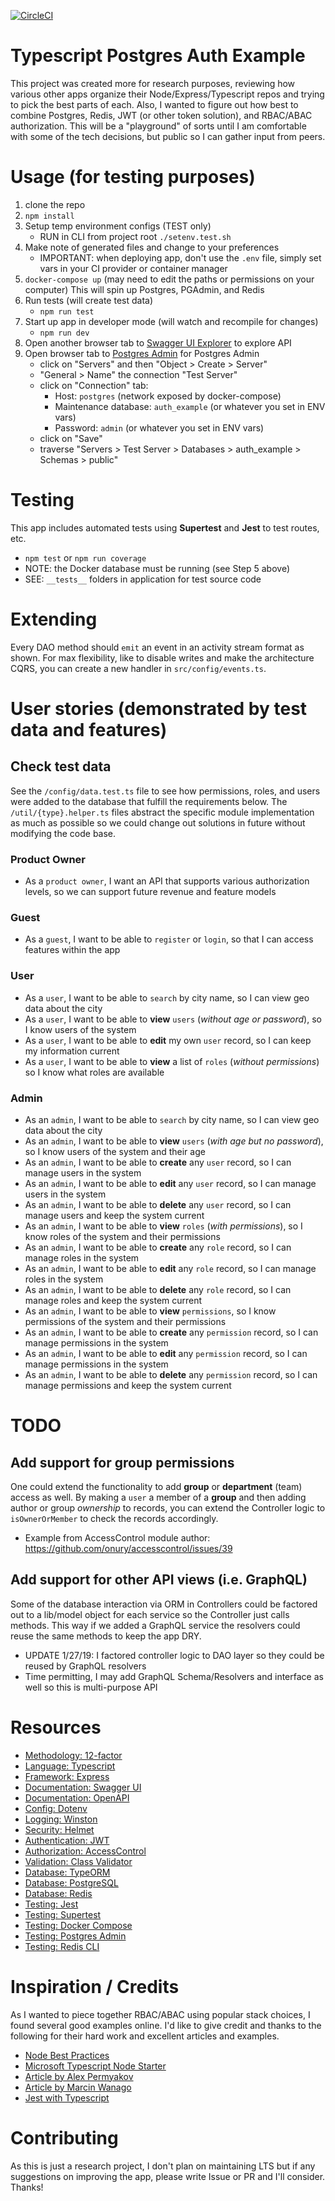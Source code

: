 [![CircleCI](https://circleci.com/gh/mikesparr/typescript-postgres-auth-example.svg?style=svg)](https://circleci.com/gh/mikesparr/typescript-postgres-auth-example)

# Typescript Postgres Auth Example
This project was created more for research purposes, reviewing how various other
apps organize their Node/Express/Typescript repos and trying to pick the best 
parts of each. Also, I wanted to figure out how best to combine Postgres, Redis, 
JWT (or other token solution), and RBAC/ABAC authorization. This will be a "playground" 
of sorts until I am comfortable with some of the tech decisions, but public so I can 
gather input from peers.

# Usage (for testing purposes)
 1. clone the repo
 2. `npm install`
 3. Setup temp environment configs (TEST only)
    * RUN in CLI from project root `./setenv.test.sh`
 4. Make note of generated files and change to your preferences
    * IMPORTANT: when deploying app, don't use the `.env` file, simply set vars in your CI provider or container manager
 5. `docker-compose up` (may need to edit the paths or permissions on your computer)
 This will spin up Postgres, PGAdmin, and Redis
 6. Run tests (will create test data)
    * `npm run test`
 7. Start up app in developer mode (will watch and recompile for changes)
    * `npm run dev`
 8. Open another browser tab to [Swagger UI Explorer](http://localhost:3000/api-docs) to explore API
 9. Open browser tab to [Postgres Admin](http://localhost:8080/browser) for Postgres Admin
    * click on "Servers" and then "Object > Create > Server"
    * "General > Name" the connection "Test Server"
    * click on "Connection" tab:
      * Host: `postgres` (network exposed by docker-compose)
      * Maintenance database: `auth_example` (or whatever you set in ENV vars)
      * Password: `admin` (or whatever you set in ENV vars)
    * click on "Save"
    * traverse "Servers > Test Server > Databases > auth_example > Schemas > public"

# Testing
This app includes automated tests using **Supertest** and **Jest** to test routes, etc.
 * `npm test` or `npm run coverage`
 * NOTE: the Docker database must be running (see Step 5 above)
 * SEE: `__tests__` folders in application for test source code

# Extending
Every DAO method should `emit` an event in an activity stream format as shown. For max flexibility,
like to disable writes and make the architecture CQRS, you can create a new handler in `src/config/events.ts`.

# User stories (demonstrated by test data and features)
## Check test data
See the `/config/data.test.ts` file to see how permissions, roles, and users were added to the database 
that fulfill the requirements below. The `/util/{type}.helper.ts` files abstract the specific module implementation 
as much as possible so we could change out solutions in future without modifying the code base.

### Product Owner
 * As a `product owner`, I want an API that supports various authorization levels, so we can support future revenue and feature models

### Guest
 * As a `guest`, I want to be able to `register` or `login`, so that I can access features within the app

### User
 * As a `user`, I want to be able to `search` by city name, so I can view geo data about the city
 * As a `user`, I want to be able to **view** `users` (*without age or password*), so I know users of the system
 * As a `user`, I want to be able to **edit** my own `user` record, so I can keep my information current
 * As a `user`, I want to be able to **view** a list of `roles` (*without permissions*) so I know what roles are available

### Admin
 * As an `admin`, I want to be able to `search` by city name, so I can view geo data about the city
 * As an `admin`, I want to be able to **view** `users` (*with age but no password*), so I know users of the system and their age
 * As an `admin`, I want to be able to **create** any `user` record, so I can manage users in the system
 * As an `admin`, I want to be able to **edit** any `user` record, so I can manage users in the system
 * As an `admin`, I want to be able to **delete** any `user` record, so I can manage users and keep the system current
 * As an `admin`, I want to be able to **view** `roles` (*with permissions*), so I know roles of the system and their permissions
 * As an `admin`, I want to be able to **create** any `role` record, so I can manage roles in the system
 * As an `admin`, I want to be able to **edit** any `role` record, so I can manage roles in the system
 * As an `admin`, I want to be able to **delete** any `role` record, so I can manage roles and keep the system current
 * As an `admin`, I want to be able to **view** `permissions`, so I know permissions of the system and their permissions
 * As an `admin`, I want to be able to **create** any `permission` record, so I can manage permissions in the system
 * As an `admin`, I want to be able to **edit** any `permission` record, so I can manage permissions in the system
 * As an `admin`, I want to be able to **delete** any `permission` record, so I can manage permissions and keep the system current

# TODO
## Add support for group permissions
One could extend the functionality to add **group** or **department** (team) access as well. By making a `user`
a member of a **group** and then adding author or group *ownership* to records, you can extend the Controller logic
to `isOwnerOrMember` to check the records accordingly.

 * Example from AccessControl module author: https://github.com/onury/accesscontrol/issues/39

## Add support for other API views (i.e. GraphQL)
Some of the database interaction via ORM in Controllers could be factored out to a lib/model object for each 
service so the Controller just calls methods. This way if we added a GraphQL service the resolvers could reuse the 
same methods to keep the app DRY.
 * UPDATE 1/27/19: I factored controller logic to DAO layer so they could be reused by GraphQL resolvers
 * Time permitting, I may add GraphQL Schema/Resolvers and interface as well so this is multi-purpose API

# Resources
 * [Methodology: 12-factor](https://12factor.net/)
 * [Language: Typescript](https://www.typescriptlang.org/)
 * [Framework: Express](https://expressjs.com/)
 * [Documentation: Swagger UI](https://swagger.io/docs/open-source-tools/swagger-ui/usage/installation/)
 * [Documentation: OpenAPI](https://github.com/OAI/OpenAPI-Specification/blob/master/versions/3.0.0.md)
 * [Config: Dotenv](https://www.npmjs.com/package/dotenv)
 * [Logging: Winston](https://www.npmjs.com/package/winston)
 * [Security: Helmet](https://www.npmjs.com/package/helmet)
 * [Authentication: JWT](https://www.npmjs.com/package/jsonwebtoken)
 * [Authorization: AccessControl](https://www.npmjs.com/package/accesscontrol)
 * [Validation: Class Validator](https://www.npmjs.com/package/class-validator)
 * [Database: TypeORM](https://www.npmjs.com/package/typeorm)
 * [Database: PostgreSQL](https://www.postgresql.org/)
 * [Database: Redis](https://redis.io/commands/)
 * [Testing: Jest](https://jestjs.io/en/)
 * [Testing: Supertest](https://www.npmjs.com/package/supertest)
 * [Testing: Docker Compose](https://docs.docker.com/compose/)
 * [Testing: Postgres Admin](https://www.pgadmin.org/)
 * [Testing: Redis CLI](https://redis.io/topics/rediscli)

# Inspiration / Credits
As I wanted to piece together RBAC/ABAC using popular stack choices, I found several good examples online. I'd 
like to give credit and thanks to the following for their hard work and excellent articles and examples.

 * [Node Best Practices](https://github.com/i0natan/nodebestpractices)
 * [Microsoft Typescript Node Starter](https://github.com/Microsoft/TypeScript-Node-Starter)
 * [Article by Alex Permyakov](https://medium.com/@alex.permyakov/production-ready-node-js-rest-apis-setup-using-typescript-postgresql-and-redis-a9525871407)
 * [Article by Marcin Wanago](https://wanago.io/2019/01/14/express-postgres-relational-databases-typeorm/)
 * [Jest with Typescript](https://blog.morizyun.com/javascript/library-typescript-jest-unit-test.html)

# Contributing
As this is just a research project, I don't plan on maintaining LTS but if any
suggestions on improving the app, please write Issue or PR and I'll consider. Thanks!
